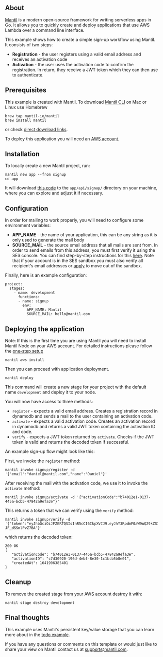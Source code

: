 ## About
[Mantil](https://www.mantil.com) is a modern open-source framework for writing serverless apps in Go. It allows you to quickly create and deploy applications that use AWS Lambda over a command line interface. 

This example shows how to create a simple sign-up workflow using Mantil. It consists of two steps:
- **Registration** - the user registers using a valid email address and receives an activation code
- **Activation** - the user uses the activation code to confirm the registration. In return, they receive a JWT token which they can then use to authenticate.

## Prerequisites

This example is created with Mantil. To download [Mantil CLI](https://github.com/mantil-io/mantil#installation) on Mac or Linux use Homebrew 
```
brew tap mantil-io/mantil
brew install mantil
```
or check [direct download links](https://github.com/mantil-io/mantil#installation).

To deploy this application you will need an [AWS account](https://aws.amazon.com/premiumsupport/knowledge-center/create-and-activate-aws-account/).

## Installation

To locally create a new Mantil project, run:
```
mantil new app --from signup
cd app
```
It will download [this code](https://github.com/mantil-io/example-signup/tree/master/api/signup) to the `app/api/signup/` directory on your machine, where you can explore and adjust it if necessary.

## Configuration

In order for mailing to work properly, you will need to configure some environment variables:
- **APP_NAME** - the name of your application, this can be any string as it is only used to generate the mail body
- **SOURCE_MAIL** - the source email address that all mails are sent from. In order to send emails from this address, you must first verify it using the SES console. You can find step-by-step instructions for this [here](https://aws.amazon.com/getting-started/hands-on/send-an-email/). Note that if your account is in the SES sandbox you must also verify all recipient's email addresses or [apply](https://docs.aws.amazon.com/ses/latest/DeveloperGuide/request-production-access.html) to move out of the sandbox.

Finally, here is an example configuration:
```
project:
  stages:
    - name: development
      functions:
      - name: signup
        env:
          APP_NAME: Mantil
          SOURCE_MAIL: hello@mantil.com
```

## Deploying the application

Note: If this is the first time you are using Mantil you will need to install Mantil Node on your AWS account. For detailed instructions please follow the [one-step setup](https://github.com/mantil-io/mantil/blob/master/docs/getting_started.md#setup)
```
mantil aws install
```
Then you can proceed with application deployment.
```
mantil deploy
```
This command will create a new stage for your project with the default name `development` and deploy it to your node.

You will now have access to three methods:
- `register` - expects a valid email address. Creates a registration record in dynamodb and sends a mail to the user containing an activation code.
- `activate` - expects a valid activation code. Creates an activation record in dynamodb and returns a valid JWT token containing the activation ID and code.
- `verify` - expects a JWT token returned by `activate`. Checks if the JWT token is valid and returns the decoded token if successful.

An example sign-up flow might look like this:

First, we invoke the `register` method:
```
mantil invoke signup/register -d '{"email":"daniel@mantil.com","name":"Daniel"}'
```
After receiving the mail with the activation code, we use it to invoke the `activate` method:
```
mantil invoke signup/activate -d '{"activationCode":"b74012e1-0137-445a-bcb5-47842a9efa3e"}'
```
This returns a token that we can verify using the `verify` method:
```
mantil invoke signup/verify -d '{"token":"eyJhbGciOiJFZERTQSIsInR5cCI6IkpXVCJ9.eyJhY3RpdmF0aW9uQ29kZSI6ImI3NDAxMmUxLTAxMzctNDQ1YS1iY2I1LTQ3ODQyYTllZmEzZSIsImFjdGl2YXRpb25JRCI6ImM3ZDMwOTIwLTE5NmQtNGViZi04ZTMwLTFjMWJjYjViOGUwMSIsImNyZWF0ZWRBdCI6MTY0MTkwNjM4NTQwMSwiaWF0IjoxNjQxOTA2Mzg1LCJleHAiOjE2NzM0NDIzODV9.kgtrAJ4Wm3DkjVdbH_cTm576LsD9GZG8P4zmVbDrCVJSUueIsx_RIJ0oKPSag569D4fzbpz-JF_dSSnlPvZ7BA"}'
```
which returns the decoded token:
```
200 OK
{
   "activationCode": "b74012e1-0137-445a-bcb5-47842a9efa3e",
   "activationID": "c7d30920-196d-4ebf-8e30-1c1bcb5b8e01",
   "createdAt": 1641906385401
}
```

## Cleanup

To remove the created stage from your AWS account destroy it with:
```
mantil stage destroy development
```

## Final thoughts

This example uses Mantil's persistent key/value storage that you can learn more about in the [todo example](https://github.com/mantil-io/example-todo).

If you have any questions or comments on this template or would just like to share your view on Mantil contact us at [support@mantil.com](mailto:support@mantil.com).
